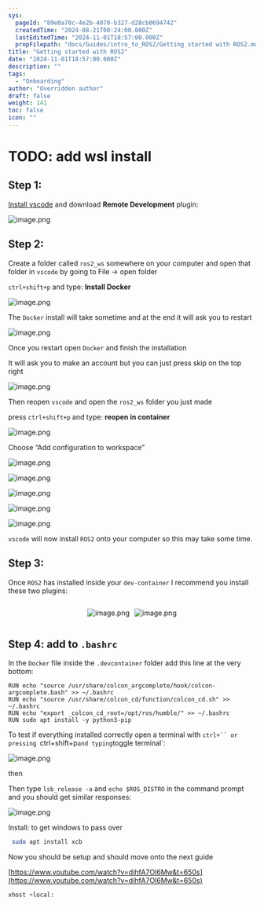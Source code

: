 ```yaml
---
sys:
  pageId: "89e0a78c-4e2b-4070-b327-d28cb0694742"
  createdTime: "2024-08-21T00:24:00.000Z"
  lastEditedTime: "2024-11-01T18:57:00.000Z"
  propFilepath: "docs/Guides/intro_to_ROS2/Getting started with ROS2.md"
title: "Getting started with ROS2"
date: "2024-11-01T18:57:00.000Z"
description: ""
tags:
  - "Onboarding"
author: "Overridden author"
draft: false
weight: 141
toc: false
icon: ""
---
```


# TODO: add wsl install

## Step 1:

[Install vscode](https://code.visualstudio.com/download) and download **Remote Development** plugin:

![image.png](https://prod-files-secure.s3.us-west-2.amazonaws.com/d518164a-d88e-44d1-a4ee-3adb3bd8bce0/efb52993-1881-4a40-b95e-6f020334f022/image.png?X-Amz-Algorithm=AWS4-HMAC-SHA256&X-Amz-Content-Sha256=UNSIGNED-PAYLOAD&X-Amz-Credential=ASIAZI2LB46647R3NARL%2F20250407%2Fus-west-2%2Fs3%2Faws4_request&X-Amz-Date=20250407T161020Z&X-Amz-Expires=3600&X-Amz-Security-Token=IQoJb3JpZ2luX2VjEOj%2F%2F%2F%2F%2F%2F%2F%2F%2F%2FwEaCXVzLXdlc3QtMiJHMEUCIBYyaUqT%2B3gPMABVy20mWrsyi2rtmM3Nyfs9PjkdbM1%2FAiEAhqzvg3pVAvNgnRKDRluSewpHvF2OMcRLesZVcX2b%2BCkq%2FwMIYRAAGgw2Mzc0MjMxODM4MDUiDCv7lEieZZl5bNHpRSrcA9BVp2rx9zDhfXJS0%2BPwFtWYCx0b56Wvm0B1nQUwbiasCU4V3BMfSpCBBrfFEHI9dKHauMVgbKc%2B1WW9T1yx7rcnAANqiO%2BPsATAtxG1PgbEwGKHAvML9tcJZnVAtY%2BsXjzmlhOD6Xj%2F245%2FfeqT9KJVgzZvzRpfKnmqdLK3RSKecPerBucPmbAhxX1q7RaVFMSeimL5EmMM%2FtvHyjOpHLA4kZ8nQSkZETh7r%2FxAq6G%2B2KR26FVEavOPSBrP6ZwboNT5fNy329%2F%2F%2FdpvzuOYl2KANbNdcYKKn%2BJgahH5Xzg7yY19McQMlPjsvAVd88NrHrXgBW%2FwUmvnd90GlRJarpSEF%2FlTxuAdAjEazIipIRSxKTW6DGRCeLu%2FzpgdU%2FOohZbvrAXtgEwiXhn2lSYaoTCbY3aoNdM7AovEg8ggh4uzAHr5u7G2IfMjL80SvjEofiRhmVKXeG7tnqLmC22IA6PAVpJE%2FKAGcAhgo47g8h0lRqychxz1ZyUTGfbgfHaU8ni2vFL%2BalxV6KoqcARiGz4TDGTEsoeW4ug%2FLQXjsRZVFijfYWgYmmGIFgur%2FwOxefyhJsTpiP%2FiqrcO%2Bnx8m2SIP4kejbArKdRsy1QKNl2GWWKbifHQtZ9colLOMITsz78GOqUBF0GEAzdz0l9lKFFCVDPnzARf9kjANT%2B2j%2Fc11A%2BvO8HEsyOSh7%2BCCk6rzF0Iacl6danFGsuIXMg7prtOTc7CkRQJVIKE2sZES7pqojTLWKg05RiQHw%2Bb%2Fxi7MswDHOlDB3qWlTI5gJGvvtN0raBCdm6G837zqy9XWHMmYPJXqNvc1qAbQecMsqvFUxrRjQs1vVFhjm%2BdJ4uQN8bZMAaB0dnpAFR1&X-Amz-Signature=2ab611a408794993f3169d7c4c1dbb31dfa4652fb09d61cd0bfa2d42810f2477&X-Amz-SignedHeaders=host&x-id=GetObject)

## Step 2:

Create a folder called `ros2_ws` somewhere on your computer and open that folder in `vscode` by going to File → open folder 

`ctrl+shift+p` and type: **Install Docker**

![image.png](https://prod-files-secure.s3.us-west-2.amazonaws.com/d518164a-d88e-44d1-a4ee-3adb3bd8bce0/2269dc0e-1cd5-47ff-bceb-c04ad9b2eab0/image.png?X-Amz-Algorithm=AWS4-HMAC-SHA256&X-Amz-Content-Sha256=UNSIGNED-PAYLOAD&X-Amz-Credential=ASIAZI2LB46647R3NARL%2F20250407%2Fus-west-2%2Fs3%2Faws4_request&X-Amz-Date=20250407T161020Z&X-Amz-Expires=3600&X-Amz-Security-Token=IQoJb3JpZ2luX2VjEOj%2F%2F%2F%2F%2F%2F%2F%2F%2F%2FwEaCXVzLXdlc3QtMiJHMEUCIBYyaUqT%2B3gPMABVy20mWrsyi2rtmM3Nyfs9PjkdbM1%2FAiEAhqzvg3pVAvNgnRKDRluSewpHvF2OMcRLesZVcX2b%2BCkq%2FwMIYRAAGgw2Mzc0MjMxODM4MDUiDCv7lEieZZl5bNHpRSrcA9BVp2rx9zDhfXJS0%2BPwFtWYCx0b56Wvm0B1nQUwbiasCU4V3BMfSpCBBrfFEHI9dKHauMVgbKc%2B1WW9T1yx7rcnAANqiO%2BPsATAtxG1PgbEwGKHAvML9tcJZnVAtY%2BsXjzmlhOD6Xj%2F245%2FfeqT9KJVgzZvzRpfKnmqdLK3RSKecPerBucPmbAhxX1q7RaVFMSeimL5EmMM%2FtvHyjOpHLA4kZ8nQSkZETh7r%2FxAq6G%2B2KR26FVEavOPSBrP6ZwboNT5fNy329%2F%2F%2FdpvzuOYl2KANbNdcYKKn%2BJgahH5Xzg7yY19McQMlPjsvAVd88NrHrXgBW%2FwUmvnd90GlRJarpSEF%2FlTxuAdAjEazIipIRSxKTW6DGRCeLu%2FzpgdU%2FOohZbvrAXtgEwiXhn2lSYaoTCbY3aoNdM7AovEg8ggh4uzAHr5u7G2IfMjL80SvjEofiRhmVKXeG7tnqLmC22IA6PAVpJE%2FKAGcAhgo47g8h0lRqychxz1ZyUTGfbgfHaU8ni2vFL%2BalxV6KoqcARiGz4TDGTEsoeW4ug%2FLQXjsRZVFijfYWgYmmGIFgur%2FwOxefyhJsTpiP%2FiqrcO%2Bnx8m2SIP4kejbArKdRsy1QKNl2GWWKbifHQtZ9colLOMITsz78GOqUBF0GEAzdz0l9lKFFCVDPnzARf9kjANT%2B2j%2Fc11A%2BvO8HEsyOSh7%2BCCk6rzF0Iacl6danFGsuIXMg7prtOTc7CkRQJVIKE2sZES7pqojTLWKg05RiQHw%2Bb%2Fxi7MswDHOlDB3qWlTI5gJGvvtN0raBCdm6G837zqy9XWHMmYPJXqNvc1qAbQecMsqvFUxrRjQs1vVFhjm%2BdJ4uQN8bZMAaB0dnpAFR1&X-Amz-Signature=cd06fed17a8257f0ce81068f776fa6c30e7dc5e6805229fabd03647d68431185&X-Amz-SignedHeaders=host&x-id=GetObject)

The `Docker` install will take sometime and at the end it will ask you to restart

![image.png](https://prod-files-secure.s3.us-west-2.amazonaws.com/d518164a-d88e-44d1-a4ee-3adb3bd8bce0/ed233f78-be33-4b1f-b89c-9c346c0e961e/image.png?X-Amz-Algorithm=AWS4-HMAC-SHA256&X-Amz-Content-Sha256=UNSIGNED-PAYLOAD&X-Amz-Credential=ASIAZI2LB46647R3NARL%2F20250407%2Fus-west-2%2Fs3%2Faws4_request&X-Amz-Date=20250407T161020Z&X-Amz-Expires=3600&X-Amz-Security-Token=IQoJb3JpZ2luX2VjEOj%2F%2F%2F%2F%2F%2F%2F%2F%2F%2FwEaCXVzLXdlc3QtMiJHMEUCIBYyaUqT%2B3gPMABVy20mWrsyi2rtmM3Nyfs9PjkdbM1%2FAiEAhqzvg3pVAvNgnRKDRluSewpHvF2OMcRLesZVcX2b%2BCkq%2FwMIYRAAGgw2Mzc0MjMxODM4MDUiDCv7lEieZZl5bNHpRSrcA9BVp2rx9zDhfXJS0%2BPwFtWYCx0b56Wvm0B1nQUwbiasCU4V3BMfSpCBBrfFEHI9dKHauMVgbKc%2B1WW9T1yx7rcnAANqiO%2BPsATAtxG1PgbEwGKHAvML9tcJZnVAtY%2BsXjzmlhOD6Xj%2F245%2FfeqT9KJVgzZvzRpfKnmqdLK3RSKecPerBucPmbAhxX1q7RaVFMSeimL5EmMM%2FtvHyjOpHLA4kZ8nQSkZETh7r%2FxAq6G%2B2KR26FVEavOPSBrP6ZwboNT5fNy329%2F%2F%2FdpvzuOYl2KANbNdcYKKn%2BJgahH5Xzg7yY19McQMlPjsvAVd88NrHrXgBW%2FwUmvnd90GlRJarpSEF%2FlTxuAdAjEazIipIRSxKTW6DGRCeLu%2FzpgdU%2FOohZbvrAXtgEwiXhn2lSYaoTCbY3aoNdM7AovEg8ggh4uzAHr5u7G2IfMjL80SvjEofiRhmVKXeG7tnqLmC22IA6PAVpJE%2FKAGcAhgo47g8h0lRqychxz1ZyUTGfbgfHaU8ni2vFL%2BalxV6KoqcARiGz4TDGTEsoeW4ug%2FLQXjsRZVFijfYWgYmmGIFgur%2FwOxefyhJsTpiP%2FiqrcO%2Bnx8m2SIP4kejbArKdRsy1QKNl2GWWKbifHQtZ9colLOMITsz78GOqUBF0GEAzdz0l9lKFFCVDPnzARf9kjANT%2B2j%2Fc11A%2BvO8HEsyOSh7%2BCCk6rzF0Iacl6danFGsuIXMg7prtOTc7CkRQJVIKE2sZES7pqojTLWKg05RiQHw%2Bb%2Fxi7MswDHOlDB3qWlTI5gJGvvtN0raBCdm6G837zqy9XWHMmYPJXqNvc1qAbQecMsqvFUxrRjQs1vVFhjm%2BdJ4uQN8bZMAaB0dnpAFR1&X-Amz-Signature=166bf64e8ecf3b4ea5055aee1ed209e63504a0b8e50d4cbf7e976622d2b8ce29&X-Amz-SignedHeaders=host&x-id=GetObject)

Once you restart open `Docker` and finish the installation

It will ask you to make an account but you can just press skip on the top right

![image.png](https://prod-files-secure.s3.us-west-2.amazonaws.com/d518164a-d88e-44d1-a4ee-3adb3bd8bce0/21010ad9-1659-4fd9-9f59-9932a09b2a3d/image.png?X-Amz-Algorithm=AWS4-HMAC-SHA256&X-Amz-Content-Sha256=UNSIGNED-PAYLOAD&X-Amz-Credential=ASIAZI2LB46647R3NARL%2F20250407%2Fus-west-2%2Fs3%2Faws4_request&X-Amz-Date=20250407T161020Z&X-Amz-Expires=3600&X-Amz-Security-Token=IQoJb3JpZ2luX2VjEOj%2F%2F%2F%2F%2F%2F%2F%2F%2F%2FwEaCXVzLXdlc3QtMiJHMEUCIBYyaUqT%2B3gPMABVy20mWrsyi2rtmM3Nyfs9PjkdbM1%2FAiEAhqzvg3pVAvNgnRKDRluSewpHvF2OMcRLesZVcX2b%2BCkq%2FwMIYRAAGgw2Mzc0MjMxODM4MDUiDCv7lEieZZl5bNHpRSrcA9BVp2rx9zDhfXJS0%2BPwFtWYCx0b56Wvm0B1nQUwbiasCU4V3BMfSpCBBrfFEHI9dKHauMVgbKc%2B1WW9T1yx7rcnAANqiO%2BPsATAtxG1PgbEwGKHAvML9tcJZnVAtY%2BsXjzmlhOD6Xj%2F245%2FfeqT9KJVgzZvzRpfKnmqdLK3RSKecPerBucPmbAhxX1q7RaVFMSeimL5EmMM%2FtvHyjOpHLA4kZ8nQSkZETh7r%2FxAq6G%2B2KR26FVEavOPSBrP6ZwboNT5fNy329%2F%2F%2FdpvzuOYl2KANbNdcYKKn%2BJgahH5Xzg7yY19McQMlPjsvAVd88NrHrXgBW%2FwUmvnd90GlRJarpSEF%2FlTxuAdAjEazIipIRSxKTW6DGRCeLu%2FzpgdU%2FOohZbvrAXtgEwiXhn2lSYaoTCbY3aoNdM7AovEg8ggh4uzAHr5u7G2IfMjL80SvjEofiRhmVKXeG7tnqLmC22IA6PAVpJE%2FKAGcAhgo47g8h0lRqychxz1ZyUTGfbgfHaU8ni2vFL%2BalxV6KoqcARiGz4TDGTEsoeW4ug%2FLQXjsRZVFijfYWgYmmGIFgur%2FwOxefyhJsTpiP%2FiqrcO%2Bnx8m2SIP4kejbArKdRsy1QKNl2GWWKbifHQtZ9colLOMITsz78GOqUBF0GEAzdz0l9lKFFCVDPnzARf9kjANT%2B2j%2Fc11A%2BvO8HEsyOSh7%2BCCk6rzF0Iacl6danFGsuIXMg7prtOTc7CkRQJVIKE2sZES7pqojTLWKg05RiQHw%2Bb%2Fxi7MswDHOlDB3qWlTI5gJGvvtN0raBCdm6G837zqy9XWHMmYPJXqNvc1qAbQecMsqvFUxrRjQs1vVFhjm%2BdJ4uQN8bZMAaB0dnpAFR1&X-Amz-Signature=24b96472ce73d9bf338fa2aa236b303debccbc90ff8190fbfc06bba1e08d1a60&X-Amz-SignedHeaders=host&x-id=GetObject)

Then reopen `vscode` and open the `ros2_ws` folder you just made

press `ctrl+shift+p` and type: **reopen in container**

![image.png](https://prod-files-secure.s3.us-west-2.amazonaws.com/d518164a-d88e-44d1-a4ee-3adb3bd8bce0/4e93b8c2-41ad-488c-8095-c74205196118/image.png?X-Amz-Algorithm=AWS4-HMAC-SHA256&X-Amz-Content-Sha256=UNSIGNED-PAYLOAD&X-Amz-Credential=ASIAZI2LB46647R3NARL%2F20250407%2Fus-west-2%2Fs3%2Faws4_request&X-Amz-Date=20250407T161020Z&X-Amz-Expires=3600&X-Amz-Security-Token=IQoJb3JpZ2luX2VjEOj%2F%2F%2F%2F%2F%2F%2F%2F%2F%2FwEaCXVzLXdlc3QtMiJHMEUCIBYyaUqT%2B3gPMABVy20mWrsyi2rtmM3Nyfs9PjkdbM1%2FAiEAhqzvg3pVAvNgnRKDRluSewpHvF2OMcRLesZVcX2b%2BCkq%2FwMIYRAAGgw2Mzc0MjMxODM4MDUiDCv7lEieZZl5bNHpRSrcA9BVp2rx9zDhfXJS0%2BPwFtWYCx0b56Wvm0B1nQUwbiasCU4V3BMfSpCBBrfFEHI9dKHauMVgbKc%2B1WW9T1yx7rcnAANqiO%2BPsATAtxG1PgbEwGKHAvML9tcJZnVAtY%2BsXjzmlhOD6Xj%2F245%2FfeqT9KJVgzZvzRpfKnmqdLK3RSKecPerBucPmbAhxX1q7RaVFMSeimL5EmMM%2FtvHyjOpHLA4kZ8nQSkZETh7r%2FxAq6G%2B2KR26FVEavOPSBrP6ZwboNT5fNy329%2F%2F%2FdpvzuOYl2KANbNdcYKKn%2BJgahH5Xzg7yY19McQMlPjsvAVd88NrHrXgBW%2FwUmvnd90GlRJarpSEF%2FlTxuAdAjEazIipIRSxKTW6DGRCeLu%2FzpgdU%2FOohZbvrAXtgEwiXhn2lSYaoTCbY3aoNdM7AovEg8ggh4uzAHr5u7G2IfMjL80SvjEofiRhmVKXeG7tnqLmC22IA6PAVpJE%2FKAGcAhgo47g8h0lRqychxz1ZyUTGfbgfHaU8ni2vFL%2BalxV6KoqcARiGz4TDGTEsoeW4ug%2FLQXjsRZVFijfYWgYmmGIFgur%2FwOxefyhJsTpiP%2FiqrcO%2Bnx8m2SIP4kejbArKdRsy1QKNl2GWWKbifHQtZ9colLOMITsz78GOqUBF0GEAzdz0l9lKFFCVDPnzARf9kjANT%2B2j%2Fc11A%2BvO8HEsyOSh7%2BCCk6rzF0Iacl6danFGsuIXMg7prtOTc7CkRQJVIKE2sZES7pqojTLWKg05RiQHw%2Bb%2Fxi7MswDHOlDB3qWlTI5gJGvvtN0raBCdm6G837zqy9XWHMmYPJXqNvc1qAbQecMsqvFUxrRjQs1vVFhjm%2BdJ4uQN8bZMAaB0dnpAFR1&X-Amz-Signature=b1e147a4c2388429d0e056ba376112cc941d92c70fded42d390db7075ec37725&X-Amz-SignedHeaders=host&x-id=GetObject)

Choose “Add configuration to workspace”

![image.png](https://prod-files-secure.s3.us-west-2.amazonaws.com/d518164a-d88e-44d1-a4ee-3adb3bd8bce0/9560b282-5060-4989-ba37-97e7b2c22476/image.png?X-Amz-Algorithm=AWS4-HMAC-SHA256&X-Amz-Content-Sha256=UNSIGNED-PAYLOAD&X-Amz-Credential=ASIAZI2LB46647R3NARL%2F20250407%2Fus-west-2%2Fs3%2Faws4_request&X-Amz-Date=20250407T161020Z&X-Amz-Expires=3600&X-Amz-Security-Token=IQoJb3JpZ2luX2VjEOj%2F%2F%2F%2F%2F%2F%2F%2F%2F%2FwEaCXVzLXdlc3QtMiJHMEUCIBYyaUqT%2B3gPMABVy20mWrsyi2rtmM3Nyfs9PjkdbM1%2FAiEAhqzvg3pVAvNgnRKDRluSewpHvF2OMcRLesZVcX2b%2BCkq%2FwMIYRAAGgw2Mzc0MjMxODM4MDUiDCv7lEieZZl5bNHpRSrcA9BVp2rx9zDhfXJS0%2BPwFtWYCx0b56Wvm0B1nQUwbiasCU4V3BMfSpCBBrfFEHI9dKHauMVgbKc%2B1WW9T1yx7rcnAANqiO%2BPsATAtxG1PgbEwGKHAvML9tcJZnVAtY%2BsXjzmlhOD6Xj%2F245%2FfeqT9KJVgzZvzRpfKnmqdLK3RSKecPerBucPmbAhxX1q7RaVFMSeimL5EmMM%2FtvHyjOpHLA4kZ8nQSkZETh7r%2FxAq6G%2B2KR26FVEavOPSBrP6ZwboNT5fNy329%2F%2F%2FdpvzuOYl2KANbNdcYKKn%2BJgahH5Xzg7yY19McQMlPjsvAVd88NrHrXgBW%2FwUmvnd90GlRJarpSEF%2FlTxuAdAjEazIipIRSxKTW6DGRCeLu%2FzpgdU%2FOohZbvrAXtgEwiXhn2lSYaoTCbY3aoNdM7AovEg8ggh4uzAHr5u7G2IfMjL80SvjEofiRhmVKXeG7tnqLmC22IA6PAVpJE%2FKAGcAhgo47g8h0lRqychxz1ZyUTGfbgfHaU8ni2vFL%2BalxV6KoqcARiGz4TDGTEsoeW4ug%2FLQXjsRZVFijfYWgYmmGIFgur%2FwOxefyhJsTpiP%2FiqrcO%2Bnx8m2SIP4kejbArKdRsy1QKNl2GWWKbifHQtZ9colLOMITsz78GOqUBF0GEAzdz0l9lKFFCVDPnzARf9kjANT%2B2j%2Fc11A%2BvO8HEsyOSh7%2BCCk6rzF0Iacl6danFGsuIXMg7prtOTc7CkRQJVIKE2sZES7pqojTLWKg05RiQHw%2Bb%2Fxi7MswDHOlDB3qWlTI5gJGvvtN0raBCdm6G837zqy9XWHMmYPJXqNvc1qAbQecMsqvFUxrRjQs1vVFhjm%2BdJ4uQN8bZMAaB0dnpAFR1&X-Amz-Signature=df46e17e27f4b80b94d0d93431efea2c8f3d88c9cc6584aefbeb32376d634662&X-Amz-SignedHeaders=host&x-id=GetObject)

![image.png](https://prod-files-secure.s3.us-west-2.amazonaws.com/d518164a-d88e-44d1-a4ee-3adb3bd8bce0/2ee63f81-886b-48e8-a553-dc6e5eac99e4/image.png?X-Amz-Algorithm=AWS4-HMAC-SHA256&X-Amz-Content-Sha256=UNSIGNED-PAYLOAD&X-Amz-Credential=ASIAZI2LB46647R3NARL%2F20250407%2Fus-west-2%2Fs3%2Faws4_request&X-Amz-Date=20250407T161020Z&X-Amz-Expires=3600&X-Amz-Security-Token=IQoJb3JpZ2luX2VjEOj%2F%2F%2F%2F%2F%2F%2F%2F%2F%2FwEaCXVzLXdlc3QtMiJHMEUCIBYyaUqT%2B3gPMABVy20mWrsyi2rtmM3Nyfs9PjkdbM1%2FAiEAhqzvg3pVAvNgnRKDRluSewpHvF2OMcRLesZVcX2b%2BCkq%2FwMIYRAAGgw2Mzc0MjMxODM4MDUiDCv7lEieZZl5bNHpRSrcA9BVp2rx9zDhfXJS0%2BPwFtWYCx0b56Wvm0B1nQUwbiasCU4V3BMfSpCBBrfFEHI9dKHauMVgbKc%2B1WW9T1yx7rcnAANqiO%2BPsATAtxG1PgbEwGKHAvML9tcJZnVAtY%2BsXjzmlhOD6Xj%2F245%2FfeqT9KJVgzZvzRpfKnmqdLK3RSKecPerBucPmbAhxX1q7RaVFMSeimL5EmMM%2FtvHyjOpHLA4kZ8nQSkZETh7r%2FxAq6G%2B2KR26FVEavOPSBrP6ZwboNT5fNy329%2F%2F%2FdpvzuOYl2KANbNdcYKKn%2BJgahH5Xzg7yY19McQMlPjsvAVd88NrHrXgBW%2FwUmvnd90GlRJarpSEF%2FlTxuAdAjEazIipIRSxKTW6DGRCeLu%2FzpgdU%2FOohZbvrAXtgEwiXhn2lSYaoTCbY3aoNdM7AovEg8ggh4uzAHr5u7G2IfMjL80SvjEofiRhmVKXeG7tnqLmC22IA6PAVpJE%2FKAGcAhgo47g8h0lRqychxz1ZyUTGfbgfHaU8ni2vFL%2BalxV6KoqcARiGz4TDGTEsoeW4ug%2FLQXjsRZVFijfYWgYmmGIFgur%2FwOxefyhJsTpiP%2FiqrcO%2Bnx8m2SIP4kejbArKdRsy1QKNl2GWWKbifHQtZ9colLOMITsz78GOqUBF0GEAzdz0l9lKFFCVDPnzARf9kjANT%2B2j%2Fc11A%2BvO8HEsyOSh7%2BCCk6rzF0Iacl6danFGsuIXMg7prtOTc7CkRQJVIKE2sZES7pqojTLWKg05RiQHw%2Bb%2Fxi7MswDHOlDB3qWlTI5gJGvvtN0raBCdm6G837zqy9XWHMmYPJXqNvc1qAbQecMsqvFUxrRjQs1vVFhjm%2BdJ4uQN8bZMAaB0dnpAFR1&X-Amz-Signature=ba37fbd61360ed4193fb0f0bc24399bdf4cc2fd2d16795ef404c6715ec0d9bcc&X-Amz-SignedHeaders=host&x-id=GetObject)

![image.png](https://prod-files-secure.s3.us-west-2.amazonaws.com/d518164a-d88e-44d1-a4ee-3adb3bd8bce0/ae1580b2-b048-407e-aed9-b584224a7a04/image.png?X-Amz-Algorithm=AWS4-HMAC-SHA256&X-Amz-Content-Sha256=UNSIGNED-PAYLOAD&X-Amz-Credential=ASIAZI2LB46647R3NARL%2F20250407%2Fus-west-2%2Fs3%2Faws4_request&X-Amz-Date=20250407T161020Z&X-Amz-Expires=3600&X-Amz-Security-Token=IQoJb3JpZ2luX2VjEOj%2F%2F%2F%2F%2F%2F%2F%2F%2F%2FwEaCXVzLXdlc3QtMiJHMEUCIBYyaUqT%2B3gPMABVy20mWrsyi2rtmM3Nyfs9PjkdbM1%2FAiEAhqzvg3pVAvNgnRKDRluSewpHvF2OMcRLesZVcX2b%2BCkq%2FwMIYRAAGgw2Mzc0MjMxODM4MDUiDCv7lEieZZl5bNHpRSrcA9BVp2rx9zDhfXJS0%2BPwFtWYCx0b56Wvm0B1nQUwbiasCU4V3BMfSpCBBrfFEHI9dKHauMVgbKc%2B1WW9T1yx7rcnAANqiO%2BPsATAtxG1PgbEwGKHAvML9tcJZnVAtY%2BsXjzmlhOD6Xj%2F245%2FfeqT9KJVgzZvzRpfKnmqdLK3RSKecPerBucPmbAhxX1q7RaVFMSeimL5EmMM%2FtvHyjOpHLA4kZ8nQSkZETh7r%2FxAq6G%2B2KR26FVEavOPSBrP6ZwboNT5fNy329%2F%2F%2FdpvzuOYl2KANbNdcYKKn%2BJgahH5Xzg7yY19McQMlPjsvAVd88NrHrXgBW%2FwUmvnd90GlRJarpSEF%2FlTxuAdAjEazIipIRSxKTW6DGRCeLu%2FzpgdU%2FOohZbvrAXtgEwiXhn2lSYaoTCbY3aoNdM7AovEg8ggh4uzAHr5u7G2IfMjL80SvjEofiRhmVKXeG7tnqLmC22IA6PAVpJE%2FKAGcAhgo47g8h0lRqychxz1ZyUTGfbgfHaU8ni2vFL%2BalxV6KoqcARiGz4TDGTEsoeW4ug%2FLQXjsRZVFijfYWgYmmGIFgur%2FwOxefyhJsTpiP%2FiqrcO%2Bnx8m2SIP4kejbArKdRsy1QKNl2GWWKbifHQtZ9colLOMITsz78GOqUBF0GEAzdz0l9lKFFCVDPnzARf9kjANT%2B2j%2Fc11A%2BvO8HEsyOSh7%2BCCk6rzF0Iacl6danFGsuIXMg7prtOTc7CkRQJVIKE2sZES7pqojTLWKg05RiQHw%2Bb%2Fxi7MswDHOlDB3qWlTI5gJGvvtN0raBCdm6G837zqy9XWHMmYPJXqNvc1qAbQecMsqvFUxrRjQs1vVFhjm%2BdJ4uQN8bZMAaB0dnpAFR1&X-Amz-Signature=433e69fa3e4c467428bd5c2e87aaa767f118ce783aa875010cd544ca33a25d9f&X-Amz-SignedHeaders=host&x-id=GetObject)

![image.png](https://prod-files-secure.s3.us-west-2.amazonaws.com/d518164a-d88e-44d1-a4ee-3adb3bd8bce0/53255b28-f75e-430f-b9e3-c0ac8577e42b/image.png?X-Amz-Algorithm=AWS4-HMAC-SHA256&X-Amz-Content-Sha256=UNSIGNED-PAYLOAD&X-Amz-Credential=ASIAZI2LB46647R3NARL%2F20250407%2Fus-west-2%2Fs3%2Faws4_request&X-Amz-Date=20250407T161020Z&X-Amz-Expires=3600&X-Amz-Security-Token=IQoJb3JpZ2luX2VjEOj%2F%2F%2F%2F%2F%2F%2F%2F%2F%2FwEaCXVzLXdlc3QtMiJHMEUCIBYyaUqT%2B3gPMABVy20mWrsyi2rtmM3Nyfs9PjkdbM1%2FAiEAhqzvg3pVAvNgnRKDRluSewpHvF2OMcRLesZVcX2b%2BCkq%2FwMIYRAAGgw2Mzc0MjMxODM4MDUiDCv7lEieZZl5bNHpRSrcA9BVp2rx9zDhfXJS0%2BPwFtWYCx0b56Wvm0B1nQUwbiasCU4V3BMfSpCBBrfFEHI9dKHauMVgbKc%2B1WW9T1yx7rcnAANqiO%2BPsATAtxG1PgbEwGKHAvML9tcJZnVAtY%2BsXjzmlhOD6Xj%2F245%2FfeqT9KJVgzZvzRpfKnmqdLK3RSKecPerBucPmbAhxX1q7RaVFMSeimL5EmMM%2FtvHyjOpHLA4kZ8nQSkZETh7r%2FxAq6G%2B2KR26FVEavOPSBrP6ZwboNT5fNy329%2F%2F%2FdpvzuOYl2KANbNdcYKKn%2BJgahH5Xzg7yY19McQMlPjsvAVd88NrHrXgBW%2FwUmvnd90GlRJarpSEF%2FlTxuAdAjEazIipIRSxKTW6DGRCeLu%2FzpgdU%2FOohZbvrAXtgEwiXhn2lSYaoTCbY3aoNdM7AovEg8ggh4uzAHr5u7G2IfMjL80SvjEofiRhmVKXeG7tnqLmC22IA6PAVpJE%2FKAGcAhgo47g8h0lRqychxz1ZyUTGfbgfHaU8ni2vFL%2BalxV6KoqcARiGz4TDGTEsoeW4ug%2FLQXjsRZVFijfYWgYmmGIFgur%2FwOxefyhJsTpiP%2FiqrcO%2Bnx8m2SIP4kejbArKdRsy1QKNl2GWWKbifHQtZ9colLOMITsz78GOqUBF0GEAzdz0l9lKFFCVDPnzARf9kjANT%2B2j%2Fc11A%2BvO8HEsyOSh7%2BCCk6rzF0Iacl6danFGsuIXMg7prtOTc7CkRQJVIKE2sZES7pqojTLWKg05RiQHw%2Bb%2Fxi7MswDHOlDB3qWlTI5gJGvvtN0raBCdm6G837zqy9XWHMmYPJXqNvc1qAbQecMsqvFUxrRjQs1vVFhjm%2BdJ4uQN8bZMAaB0dnpAFR1&X-Amz-Signature=e726cec449abff227f1b11c26a03f98ce2c2a695fc0b2bad5742418ff32461e4&X-Amz-SignedHeaders=host&x-id=GetObject)

![image.png](https://prod-files-secure.s3.us-west-2.amazonaws.com/d518164a-d88e-44d1-a4ee-3adb3bd8bce0/7c562767-5af9-4ffb-97d1-327bcdf4ee00/image.png?X-Amz-Algorithm=AWS4-HMAC-SHA256&X-Amz-Content-Sha256=UNSIGNED-PAYLOAD&X-Amz-Credential=ASIAZI2LB46647R3NARL%2F20250407%2Fus-west-2%2Fs3%2Faws4_request&X-Amz-Date=20250407T161020Z&X-Amz-Expires=3600&X-Amz-Security-Token=IQoJb3JpZ2luX2VjEOj%2F%2F%2F%2F%2F%2F%2F%2F%2F%2FwEaCXVzLXdlc3QtMiJHMEUCIBYyaUqT%2B3gPMABVy20mWrsyi2rtmM3Nyfs9PjkdbM1%2FAiEAhqzvg3pVAvNgnRKDRluSewpHvF2OMcRLesZVcX2b%2BCkq%2FwMIYRAAGgw2Mzc0MjMxODM4MDUiDCv7lEieZZl5bNHpRSrcA9BVp2rx9zDhfXJS0%2BPwFtWYCx0b56Wvm0B1nQUwbiasCU4V3BMfSpCBBrfFEHI9dKHauMVgbKc%2B1WW9T1yx7rcnAANqiO%2BPsATAtxG1PgbEwGKHAvML9tcJZnVAtY%2BsXjzmlhOD6Xj%2F245%2FfeqT9KJVgzZvzRpfKnmqdLK3RSKecPerBucPmbAhxX1q7RaVFMSeimL5EmMM%2FtvHyjOpHLA4kZ8nQSkZETh7r%2FxAq6G%2B2KR26FVEavOPSBrP6ZwboNT5fNy329%2F%2F%2FdpvzuOYl2KANbNdcYKKn%2BJgahH5Xzg7yY19McQMlPjsvAVd88NrHrXgBW%2FwUmvnd90GlRJarpSEF%2FlTxuAdAjEazIipIRSxKTW6DGRCeLu%2FzpgdU%2FOohZbvrAXtgEwiXhn2lSYaoTCbY3aoNdM7AovEg8ggh4uzAHr5u7G2IfMjL80SvjEofiRhmVKXeG7tnqLmC22IA6PAVpJE%2FKAGcAhgo47g8h0lRqychxz1ZyUTGfbgfHaU8ni2vFL%2BalxV6KoqcARiGz4TDGTEsoeW4ug%2FLQXjsRZVFijfYWgYmmGIFgur%2FwOxefyhJsTpiP%2FiqrcO%2Bnx8m2SIP4kejbArKdRsy1QKNl2GWWKbifHQtZ9colLOMITsz78GOqUBF0GEAzdz0l9lKFFCVDPnzARf9kjANT%2B2j%2Fc11A%2BvO8HEsyOSh7%2BCCk6rzF0Iacl6danFGsuIXMg7prtOTc7CkRQJVIKE2sZES7pqojTLWKg05RiQHw%2Bb%2Fxi7MswDHOlDB3qWlTI5gJGvvtN0raBCdm6G837zqy9XWHMmYPJXqNvc1qAbQecMsqvFUxrRjQs1vVFhjm%2BdJ4uQN8bZMAaB0dnpAFR1&X-Amz-Signature=1523051c25ff75a7fd81b8c5ac5d3a9b31345d8effee20c7a97515c55b42878b&X-Amz-SignedHeaders=host&x-id=GetObject)

`vscode` will now install `ROS2` onto your computer so this may take some time.

## Step 3:

Once `ROS2` has installed inside your `dev-container` I recommend you install these two plugins:

<div style="display: flex;flex-direction: row; column-gap:10px; max-width: 630px;justify-content: center;">
<div>

![image.png](https://prod-files-secure.s3.us-west-2.amazonaws.com/d518164a-d88e-44d1-a4ee-3adb3bd8bce0/3fc3d550-5a54-4ba1-ba6b-faa01cdb7369/image.png?X-Amz-Algorithm=AWS4-HMAC-SHA256&X-Amz-Content-Sha256=UNSIGNED-PAYLOAD&X-Amz-Credential=ASIAZI2LB466VRQ6BJTE%2F20250407%2Fus-west-2%2Fs3%2Faws4_request&X-Amz-Date=20250407T161025Z&X-Amz-Expires=3600&X-Amz-Security-Token=IQoJb3JpZ2luX2VjEOj%2F%2F%2F%2F%2F%2F%2F%2F%2F%2FwEaCXVzLXdlc3QtMiJIMEYCIQCGYtSqPwZAW5WTrMQhGNK4lzG7HhjP9sxzplcYKHGzSgIhAOPFMvNCn7Qabp4m%2Bvma2eB%2FnYo5mmf9Z0MMIOV%2BM%2FsxKv8DCGEQABoMNjM3NDIzMTgzODA1Igw5jafjgrJQ%2B07w0bwq3AOxO1%2FcW47XWcMSIl2LWnRDjjzudtiYdhBUSp%2B9ppNcYlex3bz4PxbASBLcH%2FOglsyfz68brzI29jsASf662lASY8uwqq85%2BlEaVOzNQK5MH4PWqhmmeh58F%2F2QxSZPL%2Fp1%2FtrsW4q6nX0bFrSAchMaW52ZiV3puYws0VcaLqmFqV5X7uE7q7QT2U6KS4SvegKfrocO2mQYAD0PT6aK%2BDkYefHzBjD2Hr1WZPu58pkF%2F65YUR9mP3YsYaCZ%2FYv%2ByuIpVy6fBvBv3vzERk5iridn6C02eotLuQMmGoKAhuqrx5pjRHyTGMDcTq05MowB3gBbKNXnsfubZhv%2BHdgUrn81MRpQyQCb53aP9VgjixgGzWyTM39hZrcN9rgAVNaH4vmc509HLWoby8x%2FuW2u7cVBzjo%2B3OKBEhnNRGTh153n8pEXN94bydFoHKDwk0y9UMjHd2HrokZ06YxMwI6PhwxEuDCQ9bE4cWSJg0cBQJUDweTVpNXYjG1kR8lFLUrK231gUQB6i0nmJ19Dlg7S6rfw7mxWRY7q%2F5teICI%2F3dKV16iEAHy0ZaT%2BP5%2B%2FvXTwbQQ0FT2c8FHUjgoVHM8skRa6lhKohqOHMrR0ijCPAj3oeEBF4CFKYgnVtsj0kTCd7M%2B%2FBjqkAY7nSg5lSXYPBhCuakTnjq9KRnNE3t8YFn%2F6C0GWoahuzsXxOcnfbcAw3IBVe89PDesqV06ZYpA4gOnx2mF%2F%2BIkbAGnsy%2BXB8pQhRPY50dsp0D8gg3xIBXVb7DIsZvGuc8ybaeMEBo%2FnYK1RLaheaXlEs2l5DJGUh7pVZlqvswMqgZdbwX5isbQSuip5bCUITu3%2BtwS25MLsGw3UP9l25M89XrM4&X-Amz-Signature=3dd636296c17af3b32cb0f8fb1ce375958c3d63c21bfc44787ed4b53b9e26c5f&X-Amz-SignedHeaders=host&x-id=GetObject)

</div>
<div>

![image.png](https://prod-files-secure.s3.us-west-2.amazonaws.com/d518164a-d88e-44d1-a4ee-3adb3bd8bce0/d994cc66-13c2-4093-a5a3-f84cf4601a82/image.png?X-Amz-Algorithm=AWS4-HMAC-SHA256&X-Amz-Content-Sha256=UNSIGNED-PAYLOAD&X-Amz-Credential=ASIAZI2LB4664ZGUXFMQ%2F20250407%2Fus-west-2%2Fs3%2Faws4_request&X-Amz-Date=20250407T161025Z&X-Amz-Expires=3600&X-Amz-Security-Token=IQoJb3JpZ2luX2VjEOj%2F%2F%2F%2F%2F%2F%2F%2F%2F%2FwEaCXVzLXdlc3QtMiJHMEUCIG5hDtCK8MQa2x%2Bah2ZVsk%2Br30SsUTIFbdjmjq61S7b6AiEA2S2MoaKV%2FSsbgp0mvhDW8PPYLhSCuXp67Ujw0CuH1WYq%2FwMIYRAAGgw2Mzc0MjMxODM4MDUiDJj8bfiqZA1pMCEMECrcAz1C5xIjZoSFNssPpHoBkRtXmmzrR79iNIJTjjh3sZ62pILxAEIkqhrryl7jHpNzdr8KHR85dLUwlhnyFdm62UyuK34G7FnLnSDXO9ILAXhxqKo6UTQMdtnQd8Oqf7mklAb9k11lSB9oJkEAHBK1JmeAx4IzPB%2FEd%2BkOkvHXenm%2ByGK2Jn5LUoOnrW06yg8zfhhvHhzVhBeJ4i8bmdq3OyiEgmsDh88HI8Hvk3KToCSUJgI5V8MdVJXuDPkMl6kSaQSrB8L3Y87MaNCyxqVOWVYi%2Fk1%2FrSErBBxU0WHkh0A%2B92XpxYJWh1nD7DduxI8k%2BFw3wBnc%2BgKjp3ZURo14pZegwt6M4yrFFdbRv8kRNxEOSVFcUxRbF1aYZOFHvaFLUOo7MszzbIHh7xAj7cRaNPjzv1qxJ7Y%2FPHH%2BZJQcaiiE6toRYL09VwPZ52P4EL%2B6WFvQybersQuSCDF%2FwxImbBw4hEBHlyS1eZaKJ8sNmWiy0eCLSGmJ0v7XPTIrpzJOa7SeGqLXv0eBgl7VVyPGqYVWe2LYe994wn528I8HmNun41wrl7s4%2BhNPSa4sFsWBhKEbOtjA9tNEkbBHPqUIH1JDC%2Bq3nYVaVbruLQJqUsiZGGgHZ84bUEho%2FXw4MP%2Frz78GOqUBtzumf1rMUBch93jCW67ICM%2FnhkZt8hOw330VjXVo6iEsSt6R%2Fnu8IKxS91IOtfMikG41wg24%2BU88QTf8AO4FNDmnryotQoXYtXATuakcuLd%2FjMRpKrn2kGAtPtPXqkP%2BPb9Drw0vnmtM8V0WsVzfkgLMc3CY66jiPkbTxvrsMCDQZ1K8ogXQyzd6rxohpX8eSsT9fw%2FDaxWpk4FXb5xkuSxVI48r&X-Amz-Signature=17ef09638f02a54fe86a81cddf4d0f465366f76e71d7497b3c180fb9542326a8&X-Amz-SignedHeaders=host&x-id=GetObject)

</div>
</div>

## Step 4: add to `.bashrc`

In the `Docker` file inside the `.devcontainer` folder add this line at the very bottom: 

```docker
RUN echo "source /usr/share/colcon_argcomplete/hook/colcon-argcomplete.bash" >> ~/.bashrc
RUN echo "source /usr/share/colcon_cd/function/colcon_cd.sh" >> ~/.bashrc
RUN echo "export _colcon_cd_root=/opt/ros/humble/" >> ~/.bashrc
RUN sudo apt install -y python3-pip 
```

To test if everything installed correctly open a terminal with `ctrl+`` or pressing `ctrl+shift+p` and typing `toggle terminal`:

![image.png](https://prod-files-secure.s3.us-west-2.amazonaws.com/d518164a-d88e-44d1-a4ee-3adb3bd8bce0/6a4943d8-b04e-4c02-9a58-775f3384d1a5/image.png?X-Amz-Algorithm=AWS4-HMAC-SHA256&X-Amz-Content-Sha256=UNSIGNED-PAYLOAD&X-Amz-Credential=ASIAZI2LB46647R3NARL%2F20250407%2Fus-west-2%2Fs3%2Faws4_request&X-Amz-Date=20250407T161020Z&X-Amz-Expires=3600&X-Amz-Security-Token=IQoJb3JpZ2luX2VjEOj%2F%2F%2F%2F%2F%2F%2F%2F%2F%2FwEaCXVzLXdlc3QtMiJHMEUCIBYyaUqT%2B3gPMABVy20mWrsyi2rtmM3Nyfs9PjkdbM1%2FAiEAhqzvg3pVAvNgnRKDRluSewpHvF2OMcRLesZVcX2b%2BCkq%2FwMIYRAAGgw2Mzc0MjMxODM4MDUiDCv7lEieZZl5bNHpRSrcA9BVp2rx9zDhfXJS0%2BPwFtWYCx0b56Wvm0B1nQUwbiasCU4V3BMfSpCBBrfFEHI9dKHauMVgbKc%2B1WW9T1yx7rcnAANqiO%2BPsATAtxG1PgbEwGKHAvML9tcJZnVAtY%2BsXjzmlhOD6Xj%2F245%2FfeqT9KJVgzZvzRpfKnmqdLK3RSKecPerBucPmbAhxX1q7RaVFMSeimL5EmMM%2FtvHyjOpHLA4kZ8nQSkZETh7r%2FxAq6G%2B2KR26FVEavOPSBrP6ZwboNT5fNy329%2F%2F%2FdpvzuOYl2KANbNdcYKKn%2BJgahH5Xzg7yY19McQMlPjsvAVd88NrHrXgBW%2FwUmvnd90GlRJarpSEF%2FlTxuAdAjEazIipIRSxKTW6DGRCeLu%2FzpgdU%2FOohZbvrAXtgEwiXhn2lSYaoTCbY3aoNdM7AovEg8ggh4uzAHr5u7G2IfMjL80SvjEofiRhmVKXeG7tnqLmC22IA6PAVpJE%2FKAGcAhgo47g8h0lRqychxz1ZyUTGfbgfHaU8ni2vFL%2BalxV6KoqcARiGz4TDGTEsoeW4ug%2FLQXjsRZVFijfYWgYmmGIFgur%2FwOxefyhJsTpiP%2FiqrcO%2Bnx8m2SIP4kejbArKdRsy1QKNl2GWWKbifHQtZ9colLOMITsz78GOqUBF0GEAzdz0l9lKFFCVDPnzARf9kjANT%2B2j%2Fc11A%2BvO8HEsyOSh7%2BCCk6rzF0Iacl6danFGsuIXMg7prtOTc7CkRQJVIKE2sZES7pqojTLWKg05RiQHw%2Bb%2Fxi7MswDHOlDB3qWlTI5gJGvvtN0raBCdm6G837zqy9XWHMmYPJXqNvc1qAbQecMsqvFUxrRjQs1vVFhjm%2BdJ4uQN8bZMAaB0dnpAFR1&X-Amz-Signature=a0bea4242ec9c99c1d11b692353564006d68bc0080b1321849778a8a936854d0&X-Amz-SignedHeaders=host&x-id=GetObject)

then 

Then type `lsb_release -a` and `echo $ROS_DISTRO` in the command prompt and you should get similar responses:

![image.png](https://prod-files-secure.s3.us-west-2.amazonaws.com/d518164a-d88e-44d1-a4ee-3adb3bd8bce0/3e635dec-a805-4e85-8b9e-d000e5b71a4e/image.png?X-Amz-Algorithm=AWS4-HMAC-SHA256&X-Amz-Content-Sha256=UNSIGNED-PAYLOAD&X-Amz-Credential=ASIAZI2LB46647R3NARL%2F20250407%2Fus-west-2%2Fs3%2Faws4_request&X-Amz-Date=20250407T161020Z&X-Amz-Expires=3600&X-Amz-Security-Token=IQoJb3JpZ2luX2VjEOj%2F%2F%2F%2F%2F%2F%2F%2F%2F%2FwEaCXVzLXdlc3QtMiJHMEUCIBYyaUqT%2B3gPMABVy20mWrsyi2rtmM3Nyfs9PjkdbM1%2FAiEAhqzvg3pVAvNgnRKDRluSewpHvF2OMcRLesZVcX2b%2BCkq%2FwMIYRAAGgw2Mzc0MjMxODM4MDUiDCv7lEieZZl5bNHpRSrcA9BVp2rx9zDhfXJS0%2BPwFtWYCx0b56Wvm0B1nQUwbiasCU4V3BMfSpCBBrfFEHI9dKHauMVgbKc%2B1WW9T1yx7rcnAANqiO%2BPsATAtxG1PgbEwGKHAvML9tcJZnVAtY%2BsXjzmlhOD6Xj%2F245%2FfeqT9KJVgzZvzRpfKnmqdLK3RSKecPerBucPmbAhxX1q7RaVFMSeimL5EmMM%2FtvHyjOpHLA4kZ8nQSkZETh7r%2FxAq6G%2B2KR26FVEavOPSBrP6ZwboNT5fNy329%2F%2F%2FdpvzuOYl2KANbNdcYKKn%2BJgahH5Xzg7yY19McQMlPjsvAVd88NrHrXgBW%2FwUmvnd90GlRJarpSEF%2FlTxuAdAjEazIipIRSxKTW6DGRCeLu%2FzpgdU%2FOohZbvrAXtgEwiXhn2lSYaoTCbY3aoNdM7AovEg8ggh4uzAHr5u7G2IfMjL80SvjEofiRhmVKXeG7tnqLmC22IA6PAVpJE%2FKAGcAhgo47g8h0lRqychxz1ZyUTGfbgfHaU8ni2vFL%2BalxV6KoqcARiGz4TDGTEsoeW4ug%2FLQXjsRZVFijfYWgYmmGIFgur%2FwOxefyhJsTpiP%2FiqrcO%2Bnx8m2SIP4kejbArKdRsy1QKNl2GWWKbifHQtZ9colLOMITsz78GOqUBF0GEAzdz0l9lKFFCVDPnzARf9kjANT%2B2j%2Fc11A%2BvO8HEsyOSh7%2BCCk6rzF0Iacl6danFGsuIXMg7prtOTc7CkRQJVIKE2sZES7pqojTLWKg05RiQHw%2Bb%2Fxi7MswDHOlDB3qWlTI5gJGvvtN0raBCdm6G837zqy9XWHMmYPJXqNvc1qAbQecMsqvFUxrRjQs1vVFhjm%2BdJ4uQN8bZMAaB0dnpAFR1&X-Amz-Signature=3667f31a2806cc13eb42cbe9a53d8a6f8ec045c7eec9408f4b963c793b915462&X-Amz-SignedHeaders=host&x-id=GetObject)

Install:  to get windows to pass over

```bash
 sudo apt install xcb
```

Now you should be setup and should move onto the next guide 

[https://www.youtube.com/watch?v=dihfA7Ol6Mw&t=650s](https://www.youtube.com/watch?v=dihfA7Ol6Mw&t=650s)

```python
xhost +local:
```

